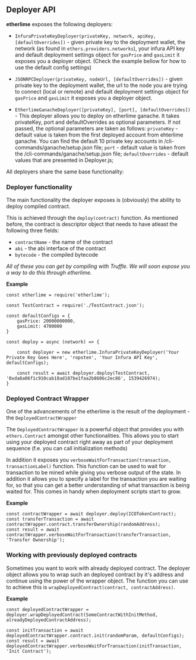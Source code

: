 ## Deployer API

**etherlime** exposes the following deployers:
- `InfuraPrivateKeyDeployer(privateKey, network, apiKey, [defaultOverrides])` - given private key to the deployment wallet, the network (as found in `ethers.providers.networks`), your infura API key and default deployment settings object for `gasPrice` and `gasLimit` it exposes you a deployer object.  (Check the example bellow for how to use the default config settings)

- `JSONRPCDeployer(privateKey, nodeUrl, [defaultOverrides])` - given private key to the deployment wallet, the url to the node you are trying to connect (local or remote) and default deployment settings object for `gasPrice` and `gasLimit` it exposes you a deployer object.

- `EtherlimeGanacheDeployer([privateKey], [port], [defaultOverrides])` - This deployer allows you to deploy on etherlime ganache. It takes privateKey, port and defaultOverrides as optional parameters. If not passed, the optional parameters are taken as follows:
`privateKey` - default value is taken from the first deployed account from ehterlime ganache. You can find the default 10 private key accounts in /cli-commands/ganache/setup.json file;
`port` - default value is taken from the /cli-commands/ganache/setup.json file;
`defaultOverrides` - default values that are presented in Deployer.js;


All deployers share the same base functionality:

### Deployer functionality

The main functionality the deployer exposes is (obviously) the ability to deploy compiled contract.

This is achieved through the `deploy(contract)` function. As mentioned before, the contract is descriptor object that needs to have atleast the following three fields:
- `contractName` - the name of the contract
- `abi` - the abi interface of the contract
- `bytecode` - the compiled bytecode

 *All of these you can get by compiling with Truffle. We will soon expose you a way to do this through etherlime.*

 **Example**

```
const etherlime = require('etherlime');

const TestContract = require('./TestContract.json');

const defaultConfigs = {
	gasPrice: 20000000000,
	gasLimit: 4700000
}

const deploy = async (network) => {

	const deployer = new etherlime.InfuraPrivateKeyDeployer('Your Private Key Goes Here', 'ropsten', 'Your Infura API Key', defaultConfigs);
	
	const result = await deployer.deploy(TestContract, '0xda8a06f1c910cab18ad187be1faa2b8606c2ec86', 1539426974);
}

```

### Deployed Contract Wrapper
One of the advancements of the etherlime is the result of the deployment - the `DeployedContractWrapper`

The `DeployedContractWrapper` is a powerful object that provides you with `ethers.Contract` amongst other functionalities. This allows you to start using your deployed contract right away as part of your deployment sequence (f.e. you can call initialization methods)

In addition it exposes you `verboseWaitForTransaction(transaction, transactionLabel)` function. This function can be used to wait for transaction to be mined while giving you verbose output of the state. In addition it allows you to specify a label for the transaction you are waiting for, so that you can get a better understanding of what transaction is being waited for. This comes in handy when deployment scripts start to grow.


**Example**
```
const contractWrapper = await deployer.deploy(ICOTokenContract);
const transferTransaction = await contractWrapper.contract.transferOwnership(randomAddress);
const result = await contractWrapper.verboseWaitForTransaction(transferTransaction, 'Transfer Ownership');
```

### Working with previously deployed contracts

Sometimes you want to work with already deployed contract. The deployer object allows you to wrap such an deployed contract by it's address and continue using the power of the wrapper object. The function you can use to achieve this is `wrapDeployedContract(contract, contractAddress)`.

**Example**
```
const deployedContractWrapper = deployer.wrapDeployedContract(SomeContractWithInitMethod, alreadyDeployedContractAddress);

const initTransaction = await deployedContractWrapper.contract.init(randomParam, defaultConfigs);
const result = await deployedContractWrapper.verboseWaitForTransaction(initTransaction, 'Init Contract');
```